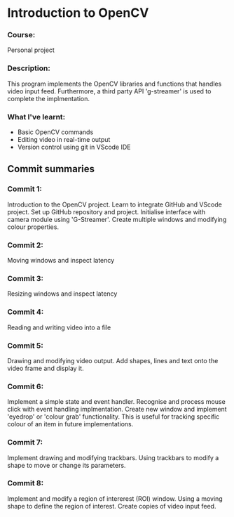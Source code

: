 # Introduction to OpenCV

### Course:
Personal project 

### Description:
This program implements the OpenCV libraries and functions that handles video input feed. Furthermore, a third party API 'g-streamer' is used to complete the implmentation.

### What I've learnt:
* Basic OpenCV commands
* Editing video in real-time output 
* Version control using git in VScode IDE

## Commit summaries

### Commit 1:
Introduction to the OpenCV project. Learn to integrate GitHub and VScode project. Set up GitHub repository and project. Initialise interface with camera module using 'G-Streamer'. Create multiple windows and modifying colour properties.

### Commit 2:
Moving windows and inspect latency

### Commit 3:
Resizing windows and inspect latency

### Commit 4:
Reading and writing video into a file

### Commit 5:
Drawing and modifying video output. Add shapes, lines and text onto the video frame and display it.

### Commit 6:
Implement a simple state and event handler. Recognise and process mouse click with event handling implmentation. Create new window and implement 'eyedrop' or 'colour grab' functionality. This is useful for tracking specific colour of an item in future implementations.

### Commit 7:
Implement drawing and modifying trackbars. Using trackbars to modify a shape to move or change its parameters.

### Commit 8:
Implement and modify a region of intererest (ROI) window. Using a moving shape to define the region of interest. Create copies of video input feed.